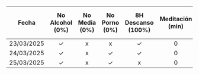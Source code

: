 | Fecha      | No Alcohol (0%) | No Media (0%) | No Porno (0%) | 8H Descanso (100%) | Meditación (min) | Buen Círculo (100%) | Ejercicio (5:30-5:50 PM) | Horario GOD | Certificaciones Avanzadas |
| ---------- | :-------------: | :-----------: | :-----------: | :----------------: | :--------------: | :-----------------: | :----------------------: | :---------: | :-----------------------: |
| 23/03/2025 |        ✓        |       x       |       x       |         ✓          |        0         |          x          |            x             |      x      |         eJPTv2:0%         |
| 24/03/2025 |        ✓        |       x       |       ✓       |         ✓          |        0         |          x          |            ✓             |      ✓      |         eJPTv2:1%         |
| 25/03/2025 | ✓ | x | ✓ | x | 0 | x | x | ✓ | eJPTv2:2% |
